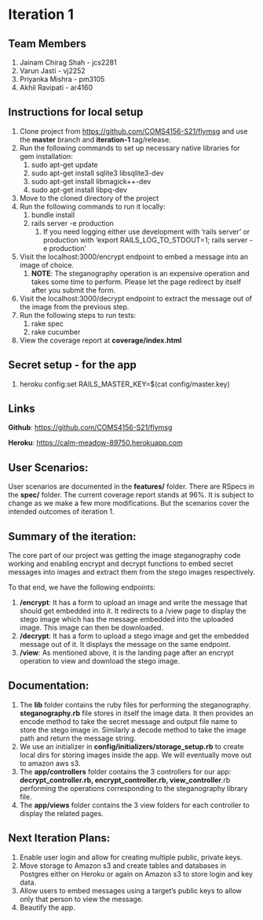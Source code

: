 # Iteration 1

## Team Members
1. Jainam Chirag Shah - jcs2281
1. Varun Jasti - vj2252
1. Priyanka Mishra - pm3105
1. Akhil Ravipati - ar4160


## Instructions for local setup
1. Clone project from https://github.com/COMS4156-S21/flymsg and use the **master** branch and **iteration-1** tag/release.
1. Run the following commands to set up necessary native libraries for gem installation:
    1. sudo apt-get update
    1. sudo apt-get install sqlite3 libsqlite3-dev
    1. sudo apt-get install libmagick++-dev
    1. sudo apt-get install libpq-dev
1. Move to the cloned directory of the project
1. Run the following commands to run it locally:
    1. bundle install
    1. rails server -e production
        1. If you need logging either use development with ‘rails server’ or production with ‘export RAILS_LOG_TO_STDOUT=1; rails server -e production’
1. Visit the localhost:3000/encrypt endpoint to embed a message into an image of choice.
    1. **NOTE**: The steganography operation is an expensive operation and takes some time to perform. Please let the page redirect by itself after you submit the form.
1. Visit the localhost:3000/decrypt endpoint to extract the message out of the image from the previous step.
1. Run the following steps to run tests:
    1. rake spec
    1. rake cucumber
1. View the coverage report at **coverage/index.html**


## Secret setup - for the app
1. heroku config:set RAILS_MASTER_KEY=$(cat config/master.key)


## Links

**Github**: https://github.com/COMS4156-S21/flymsg

**Heroku**: https://calm-meadow-89750.herokuapp.com



## User Scenarios:
User scenarios are documented in the **features/** folder. There are RSpecs in the **spec/** folder. The current coverage report stands at 96%. It is subject to change as we make a few more modifications. But the scenarios cover the intended outcomes of iteration 1.



## Summary of the iteration:
The core part of our project was getting the image steganography code working and enabling encrypt and decrypt functions to embed secret messages into images and extract them from the stego images respectively.

To that end, we have the following endpoints:
1. **/encrypt**: It has a form to upload an image and write the message that should get embedded into it. It redirects to a /view page to display the stego image which has the message embedded into the uploaded image. This image can then be downloaded.
1. **/decrypt**: It has a form to upload a stego image and get the embedded message out of it. It displays the message on the same endpoint.
1. **/view**: As mentioned above, it is the landing page after an encrypt operation to view and download the stego image.



## Documentation: 
1. The **lib** folder contains the ruby files for performing the steganography. **steganography.rb** file stores in itself the image data. It then provides an encode method to take the secret message and output file name to store the stego image in. Similarly a decode method to take the image path and return the message string. 
1. We use an initializer in **config/initializers/storage_setup.rb** to create local dirs for storing images inside the app. We will eventually move out to amazon aws s3.
1. The **app/controllers** folder contains the 3 controllers for our app: **decrypt_controller.rb, encrypt_controller.rb, view_controller**.rb performing the operations corresponding to the steganography library file.
1. The **app/views** folder contains the 3 view folders for each controller to display the related pages.



## Next Iteration Plans:
1. Enable user login and allow for creating multiple public, private keys.
1. Move storage to Amazon s3 and create tables and databases in Postgres either on Heroku or again on Amazon s3 to store login and key data.
1. Allow users to embed messages using a target’s public keys to allow only that person to view the message.
1. Beautify the app.
